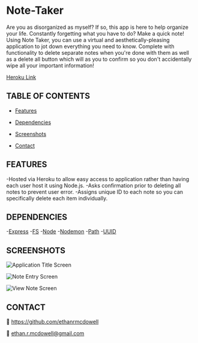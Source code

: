 # Note-Taker

Are you as disorganized as myself? If so, this app is here to help organize your life. Constantly forgetting what you have to do? Make a quick note! Using Note Taker, you can use a virtual and aesthetically-pleasing application to jot down everything you need to know. Complete with functionality to delete separate notes when you're done with them as well as a delete all button which will as you to confirm so you don't accidentally wipe all your important information!

[Heroku Link](https://morning-wildwood-32766.herokuapp.com/)

## TABLE OF CONTENTS

  - [Features](#Features)
  
  - [Dependencies](#Dependencies) 

  - [Screenshots](#Screenshots)

  - [Contact](#Contact) 

  ## FEATURES

  -Hosted via Heroku to allow easy access to application rather than having each user host it using Node.js.
  -Asks confirmation prior to deleting all notes to prevent user error.
  -Assigns unique ID to each note so you can specifically delete each item individually.

  ## DEPENDENCIES

  -[Express](https://www.npmjs.com/package/express)
  -[FS](https://www.npmjs.com/package/file-system)
  -[Node](https://www.npmjs.com/package/node)
  -[Nodemon](https://www.npmjs.com/package/nodemon)
  -[Path](https://www.npmjs.com/package/path)
  -[UUID](https://www.npmjs.com/package/uuid)

  ## SCREENSHOTS

  ![Application Title Screen](/public/imagesCapture1.JPG)

  ![Note Entry Screen](/public/imagesCapture2.JPG)

  ![View Note Screen](/public/imagesCapture3.JPG)

  ## CONTACT

  :link: https://github.com/ethanrmcdowell
  
  :e-mail: ethan.r.mcdowell@gmail.com